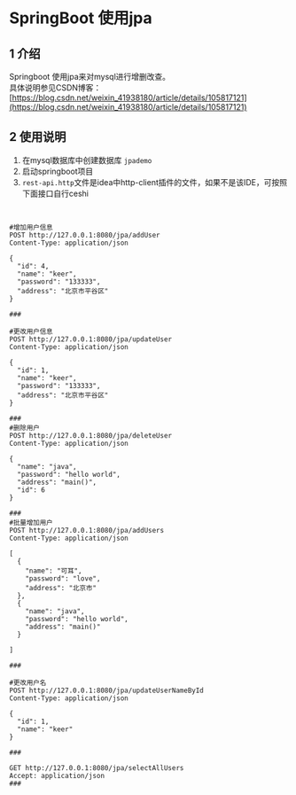 # SpringBoot 使用jpa

## 1 介绍
Springboot 使用jpa来对mysql进行增删改查。   
具体说明参见CSDN博客：[https://blog.csdn.net/weixin_41938180/article/details/105817121](https://blog.csdn.net/weixin_41938180/article/details/105817121)

## 2 使用说明
1. 在mysql数据库中创建数据库 `jpademo`
2. 启动springboot项目
3. `rest-api.http`文件是idea中http-client插件的文件，如果不是该IDE，可按照下面接口自行ceshi
```


#增加用户信息
POST http://127.0.0.1:8080/jpa/addUser
Content-Type: application/json

{
  "id": 4,
  "name": "keer",
  "password": "133333",
  "address": "北京市平谷区"
}

###

#更改用户信息
POST http://127.0.0.1:8080/jpa/updateUser
Content-Type: application/json

{
  "id": 1,
  "name": "keer",
  "password": "133333",
  "address": "北京市平谷区"
}

###
#删除用户
POST http://127.0.0.1:8080/jpa/deleteUser
Content-Type: application/json

{
  "name": "java",
  "password": "hello world",
  "address": "main()",
  "id": 6
}

###
#批量增加用户
POST http://127.0.0.1:8080/jpa/addUsers
Content-Type: application/json

[
  {
    "name": "可耳",
    "password": "love",
    "address": "北京市"
  },
  {
    "name": "java",
    "password": "hello world",
    "address": "main()"
  }

]

###

#更改用户名
POST http://127.0.0.1:8080/jpa/updateUserNameById
Content-Type: application/json

{
  "id": 1,
  "name": "keer"
}

###

GET http://127.0.0.1:8080/jpa/selectAllUsers
Accept: application/json
###
```



